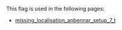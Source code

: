 This flag is used in the following pages:
 - [missing_localisation_anbennar_setup_7_t](../events/missing_localisation_anbennar_setup_7_t.md)
